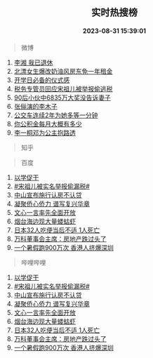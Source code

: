 <div align="center"><h2>实时热搜榜</h2><h4>2023-08-31 15:39:01</h4></div>

> 微博  

1. [李湘 我已退休](https://s.weibo.com/weibo?q=%E6%9D%8E%E6%B9%98%20%E6%88%91%E5%B7%B2%E9%80%80%E4%BC%91&t=31&band_rank=1&Refer=top)<br />
2. [北漂女生爆改奶油风房东免一年租金](https://s.weibo.com/weibo?q=%23%E5%8C%97%E6%BC%82%E5%A5%B3%E7%94%9F%E7%88%86%E6%94%B9%E5%A5%B6%E6%B2%B9%E9%A3%8E%E6%88%BF%E4%B8%9C%E5%85%8D%E4%B8%80%E5%B9%B4%E7%A7%9F%E9%87%91%23&t=31&band_rank=2&Refer=top)<br />
3. [开学日必备的仪式感](https://s.weibo.com/weibo?q=%23%E5%BC%80%E5%AD%A6%E6%97%A5%E5%BF%85%E5%A4%87%E7%9A%84%E4%BB%AA%E5%BC%8F%E6%84%9F%23&t=31&band_rank=3&Refer=top)<br />
4. [税务专管员回应宋祖儿被举报偷逃税](https://s.weibo.com/weibo?q=%23%E7%A8%8E%E5%8A%A1%E4%B8%93%E7%AE%A1%E5%91%98%E5%9B%9E%E5%BA%94%E5%AE%8B%E7%A5%96%E5%84%BF%E8%A2%AB%E4%B8%BE%E6%8A%A5%E5%81%B7%E9%80%83%E7%A8%8E%23&t=31&band_rank=4&Refer=top)<br />
5. [90后小伙中6835万大奖没告诉妻子](https://s.weibo.com/weibo?q=%2390%E5%90%8E%E5%B0%8F%E4%BC%99%E4%B8%AD6835%E4%B8%87%E5%A4%A7%E5%A5%96%E6%B2%A1%E5%91%8A%E8%AF%89%E5%A6%BB%E5%AD%90%23&t=31&band_rank=5&Refer=top)<br />
6. [张俪演的李木子](https://s.weibo.com/weibo?q=%23%E5%BC%A0%E4%BF%AA%E6%BC%94%E7%9A%84%E6%9D%8E%E6%9C%A8%E5%AD%90%23&t=31&band_rank=6&Refer=top)<br />
7. [公交车连续2年为她多等一分钟](https://s.weibo.com/weibo?q=%23%E5%85%AC%E4%BA%A4%E8%BD%A6%E8%BF%9E%E7%BB%AD2%E5%B9%B4%E4%B8%BA%E5%A5%B9%E5%A4%9A%E7%AD%89%E4%B8%80%E5%88%86%E9%92%9F%23&t=31&band_rank=7&Refer=top)<br />
8. [你公积金每月大概有多少](https://s.weibo.com/weibo?q=%23%E4%BD%A0%E5%85%AC%E7%A7%AF%E9%87%91%E6%AF%8F%E6%9C%88%E5%A4%A7%E6%A6%82%E6%9C%89%E5%A4%9A%E5%B0%91%23&t=31&band_rank=8&Refer=top)<br />
9. [李一桐邓为公主抱路透](https://s.weibo.com/weibo?q=%23%E6%9D%8E%E4%B8%80%E6%A1%90%E9%82%93%E4%B8%BA%E5%85%AC%E4%B8%BB%E6%8A%B1%E8%B7%AF%E9%80%8F%23&t=31&band_rank=9&Refer=top)<br />

> 知乎  


> 百度  

1. [以学促干](https://www.baidu.com/s?wd=%E4%BB%A5%E5%AD%A6%E4%BF%83%E5%B9%B2&sa=fyb_news&rsv_dl=fyb_news)<br />
2. [#宋祖儿被实名举报偷漏税#](https://www.baidu.com/s?wd=%23%E5%AE%8B%E7%A5%96%E5%84%BF%E8%A2%AB%E5%AE%9E%E5%90%8D%E4%B8%BE%E6%8A%A5%E5%81%B7%E6%BC%8F%E7%A8%8E%23&sa=fyb_news&rsv_dl=fyb_news)<br />
3. [中山宣布施行认房不认贷](https://www.baidu.com/s?wd=%E4%B8%AD%E5%B1%B1%E5%AE%A3%E5%B8%83%E6%96%BD%E8%A1%8C%E8%AE%A4%E6%88%BF%E4%B8%8D%E8%AE%A4%E8%B4%B7&sa=fyb_news&rsv_dl=fyb_news)<br />
4. [凝聚侨心侨力 谱写复兴华章](https://www.baidu.com/s?wd=%E5%87%9D%E8%81%9A%E4%BE%A8%E5%BF%83%E4%BE%A8%E5%8A%9B+%E8%B0%B1%E5%86%99%E5%A4%8D%E5%85%B4%E5%8D%8E%E7%AB%A0&sa=fyb_news&rsv_dl=fyb_news)<br />
5. [文心一言率先全面开放](https://www.baidu.com/s?wd=%E6%96%87%E5%BF%83%E4%B8%80%E8%A8%80&sa=fyb_news&rsv_dl=fyb_news)<br />
6. [烟台海边现大量蝼蛄虾](https://www.baidu.com/s?wd=%E7%83%9F%E5%8F%B0%E6%B5%B7%E8%BE%B9%E7%8E%B0%E5%A4%A7%E9%87%8F%E8%9D%BC%E8%9B%84%E8%99%BE&sa=fyb_news&rsv_dl=fyb_news)<br />
7. [日本32人吃便当后不适 1人死亡](https://www.baidu.com/s?wd=%E6%97%A5%E6%9C%AC32%E4%BA%BA%E5%90%83%E4%BE%BF%E5%BD%93%E5%90%8E%E4%B8%8D%E9%80%82+1%E4%BA%BA%E6%AD%BB%E4%BA%A1&sa=fyb_news&rsv_dl=fyb_news)<br />
8. [万科董事会主席：房地产跌过头了](https://www.baidu.com/s?wd=%E4%B8%87%E7%A7%91%E8%91%A3%E4%BA%8B%E4%BC%9A%E4%B8%BB%E5%B8%AD%EF%BC%9A%E6%88%BF%E5%9C%B0%E4%BA%A7%E8%B7%8C%E8%BF%87%E5%A4%B4%E4%BA%86&sa=fyb_news&rsv_dl=fyb_news)<br />
9. [一个暑假跑900万次 香港人挤爆深圳](https://www.baidu.com/s?wd=%E4%B8%80%E4%B8%AA%E6%9A%91%E5%81%87%E8%B7%91900%E4%B8%87%E6%AC%A1+%E9%A6%99%E6%B8%AF%E4%BA%BA%E6%8C%A4%E7%88%86%E6%B7%B1%E5%9C%B3&sa=fyb_news&rsv_dl=fyb_news)<br />

> 哔哩哔哩  

1. [以学促干](https://www.baidu.com/s?wd=%E4%BB%A5%E5%AD%A6%E4%BF%83%E5%B9%B2&sa=fyb_news&rsv_dl=fyb_news)<br />
2. [#宋祖儿被实名举报偷漏税#](https://www.baidu.com/s?wd=%23%E5%AE%8B%E7%A5%96%E5%84%BF%E8%A2%AB%E5%AE%9E%E5%90%8D%E4%B8%BE%E6%8A%A5%E5%81%B7%E6%BC%8F%E7%A8%8E%23&sa=fyb_news&rsv_dl=fyb_news)<br />
3. [中山宣布施行认房不认贷](https://www.baidu.com/s?wd=%E4%B8%AD%E5%B1%B1%E5%AE%A3%E5%B8%83%E6%96%BD%E8%A1%8C%E8%AE%A4%E6%88%BF%E4%B8%8D%E8%AE%A4%E8%B4%B7&sa=fyb_news&rsv_dl=fyb_news)<br />
4. [凝聚侨心侨力 谱写复兴华章](https://www.baidu.com/s?wd=%E5%87%9D%E8%81%9A%E4%BE%A8%E5%BF%83%E4%BE%A8%E5%8A%9B+%E8%B0%B1%E5%86%99%E5%A4%8D%E5%85%B4%E5%8D%8E%E7%AB%A0&sa=fyb_news&rsv_dl=fyb_news)<br />
5. [文心一言率先全面开放](https://www.baidu.com/s?wd=%E6%96%87%E5%BF%83%E4%B8%80%E8%A8%80&sa=fyb_news&rsv_dl=fyb_news)<br />
6. [烟台海边现大量蝼蛄虾](https://www.baidu.com/s?wd=%E7%83%9F%E5%8F%B0%E6%B5%B7%E8%BE%B9%E7%8E%B0%E5%A4%A7%E9%87%8F%E8%9D%BC%E8%9B%84%E8%99%BE&sa=fyb_news&rsv_dl=fyb_news)<br />
7. [日本32人吃便当后不适 1人死亡](https://www.baidu.com/s?wd=%E6%97%A5%E6%9C%AC32%E4%BA%BA%E5%90%83%E4%BE%BF%E5%BD%93%E5%90%8E%E4%B8%8D%E9%80%82+1%E4%BA%BA%E6%AD%BB%E4%BA%A1&sa=fyb_news&rsv_dl=fyb_news)<br />
8. [万科董事会主席：房地产跌过头了](https://www.baidu.com/s?wd=%E4%B8%87%E7%A7%91%E8%91%A3%E4%BA%8B%E4%BC%9A%E4%B8%BB%E5%B8%AD%EF%BC%9A%E6%88%BF%E5%9C%B0%E4%BA%A7%E8%B7%8C%E8%BF%87%E5%A4%B4%E4%BA%86&sa=fyb_news&rsv_dl=fyb_news)<br />
9. [一个暑假跑900万次 香港人挤爆深圳](https://www.baidu.com/s?wd=%E4%B8%80%E4%B8%AA%E6%9A%91%E5%81%87%E8%B7%91900%E4%B8%87%E6%AC%A1+%E9%A6%99%E6%B8%AF%E4%BA%BA%E6%8C%A4%E7%88%86%E6%B7%B1%E5%9C%B3&sa=fyb_news&rsv_dl=fyb_news)<br />
